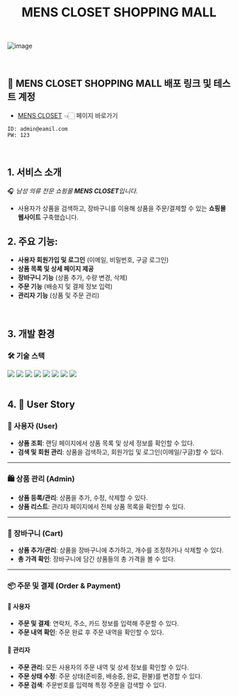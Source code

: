 <h1 align="center">MENS CLOSET SHOPPING MALL</h1>

</br>

![image](https://github.com/user-attachments/assets/50a063d5-148e-4ab9-a0b4-a5682cd59831)

</br>

## 💫 MENS CLOSET SHOPPING MALL 배포 링크 및 테스트 계정

- [MENS CLOSET](https://www.feelmyrhythm.com](https://mens-closet.netlify.app/) '바로가기') 👈🏻 페이지 바로가기

```수정하기
ID: admin@eamil.com
PW: 123
```

<br>

## 1. 서비스 소개

🎧 <em>남성 의류 전문 쇼핑몰 <strong>MENS CLOSET</strong>입니다.</em>
- 사용자가 상품을 검색하고, 장바구니를 이용해 상품을 주문/결제할 수 있는 **쇼핑몰 웹사이트** 구축했습니다.
  

## 2. 주요 기능:
- **사용자 회원가입 및 로그인** (이메일, 비밀번호, 구글 로그인)
- **상품 목록 및 상세 페이지 제공**
- **장바구니 기능** (상품 추가, 수량 변경, 삭제)
- **주문 기능** (배송지 및 결제 정보 입력)
- **관리자 기능** (상품 및 주문 관리)

<br>

## 3. 개발 환경

### 🛠 기술 스택

<div>
    <img src="https://img.shields.io/badge/React-grey?style=for-the-badge&logo=React&logoColor=61DAFB"/>
    <img src="https://img.shields.io/badge/Redux--Thunk-grey?style=for-the-badge&logo=Redux&logoColor=764ABC"/>
    <img src="https://img.shields.io/badge/Redux Toolkit-grey?style=for-the-badge&logo=Redux&logoColor=764ABC"/>
    <img src="https://img.shields.io/badge/MongoDB-grey?style=for-the-badge&logo=MongoDB&logoColor=47A248"/>
    <img src="https://img.shields.io/badge/Mongoose-grey?style=for-the-badge&logo=Node.js&logoColor=green"/>
    <img src="https://img.shields.io/badge/Glitch-grey?style=for-the-badge&logo=Glitch&logoColor=33FFFA"/>
    <img src="https://img.shields.io/badge/Netlify-grey?style=for-the-badge&logo=Netlify&logoColor=00C7B7"/>
    <img src="https://img.shields.io/badge/GitHub Actions-grey?style=for-the-badge&logo=GitHub Actions&logoColor=2088FF"/>
</div>

<br>

## 4. 📖 User Story

### 👤 사용자 (User)
- **상품 조회**: 랜딩 페이지에서 상품 목록 및 상세 정보를 확인할 수 있다.
- **검색 및 회원 관리**: 상품을 검색하고, 회원가입 및 로그인(이메일/구글)할 수 있다.

---

### 🛍️ 상품 관리 (Admin)
- **상품 등록/관리**: 상품을 추가, 수정, 삭제할 수 있다.
- **상품 리스트**: 관리자 페이지에서 전체 상품 목록을 확인할 수 있다.

---

### 🛒 장바구니 (Cart)
- **상품 추가/관리**: 상품을 장바구니에 추가하고, 개수를 조정하거나 삭제할 수 있다.
- **총 가격 확인**: 장바구니에 담긴 상품들의 총 가격을 볼 수 있다.

---

### 📦 주문 및 결제 (Order & Payment)

#### 🔹 사용자
- **주문 및 결제**: 연락처, 주소, 카드 정보를 입력해 주문할 수 있다.
- **주문 내역 확인**: 주문 완료 후 주문 내역을 확인할 수 있다.

#### 🔹 관리자
- **주문 관리**: 모든 사용자의 주문 내역 및 상세 정보를 확인할 수 있다.
- **주문 상태 수정**: 주문 상태(준비중, 배송중, 완료, 환불)를 변경할 수 있다.
- **주문 검색**: 주문번호를 입력해 특정 주문을 검색할 수 있다.



